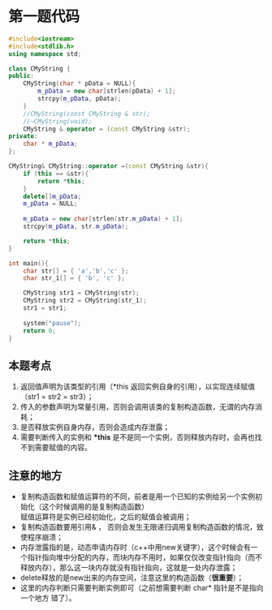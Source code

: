# 第一题代码 #
```cpp
#include<iostream>
#include<stdlib.h>
using namespace std;

class CMyString {
public:
	CMyString(char * pData = NULL){
		m_pData = new char[strlen(pData) + 1];
		strcpy(m_pData, pData);
	}
	//CMyString(const CMyString & str);
	//~CMyString(void);
	CMyString & operator = (const CMyString &str);
private:
	char * m_pData;
};

CMyString& CMyString::operator =(const CMyString &str){
	if (this == &str){
		return *this;
	}
	delete[]m_pData;
	m_pData = NULL;
	
	m_pData = new char[strlen(str.m_pData) + 1];
	strcpy(m_pData, str.m_pData);

	return *this;
}

int main(){
	char str[] = { 'a','b','c' };
	char str_1[] = { 'b', 'c' };

 	CMyString str1 = CMyString(str);
	CMyString str2 = CMyString(str_1);
	str1 = str1;
	
	system("pause");
	return 0;
}

```

## 本题考点 ##
1. 返回值声明为该类型的引用（*this 返回实例自身的引用），以实现连续赋值（str1 = str2 = str3）；
2.  传入的参数声明为常量引用，否则会调用该类的复制构造函数，无谓的内存消耗；
3.  是否释放实例自身内存，否则会造成内存泄露；
4.  需要判断传入的实例和  **\*this** 是不是同一个实例，否则释放内存时，会再也找不到需要赋值的内容。

## 注意的地方 ##
* 复制构造函数和赋值运算符的不同，前者是用一个已知的实例给另一个实例初始化（这个时候调用的是复制构造函数）<br>赋值运算符是实例已经初始化，之后的赋值会被调用；
* 复制构造函数要用引用& ， 否则会发生无限递归调用复制构造函数的情况，致使程序崩溃；
* 内存泄露指的是，动态申请内存时（c++中用new关键字），这个时候会有一个指针指向堆中分配的内存，而块内存不用时，如果仅仅改变指针指向（而不释放内存），那么这一块内存就没有指针指向，这就是一处内存泄露；
* delete释放的是new出来的内存空间，注意这里的构造函数（**很重要**）；
* 这里的内存判断只需要判断实例即可（之前想需要判断 char* 指针是不是指向一个地方 错了）。
